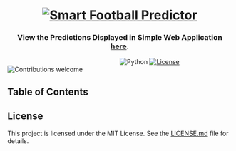 <h1 align="center">
	<a href="http://matthaythornthwaite.pythonanywhere.com/"><img src="https://raw.githubusercontent.com/mhaythornthwaite/Football_Prediction_Project/master/web_server/static/images/Smart_Football_Predictor_Github_Logo.PNG" alt="Smart Football Predictor" alt="Smart Football Predictor"></a>
	<br>
</h1>

<h3 align="center">View the Predictions Displayed in Simple Web Application <a href="http://matthaythornthwaite.pythonanywhere.com/" target="_blank">here</a>.
</h3>

&nbsp;&nbsp;&nbsp;&nbsp;&nbsp;&nbsp;&nbsp;&nbsp;&nbsp;&nbsp;&nbsp;&nbsp;&nbsp;&nbsp;&nbsp;&nbsp;&nbsp;&nbsp;&nbsp;&nbsp;&nbsp;&nbsp;&nbsp;&nbsp;&nbsp;&nbsp;&nbsp;&nbsp;&nbsp;&nbsp;&nbsp;&nbsp;&nbsp;&nbsp;&nbsp;&nbsp;&nbsp;&nbsp;&nbsp;&nbsp;&nbsp;&nbsp;&nbsp;&nbsp;&nbsp;&nbsp;&nbsp;&nbsp;&nbsp;&nbsp;&nbsp;&nbsp;&nbsp;&nbsp;&nbsp;&nbsp;&nbsp;&nbsp;&nbsp;&nbsp;&nbsp;&nbsp;&nbsp;
![Python](https://img.shields.io/badge/python-v3.7+-blue.svg)
[![License](https://img.shields.io/badge/license-MIT-green.svg)](https://opensource.org/licenses/MIT)
![Contributions welcome](https://img.shields.io/badge/contributions-welcome-orange.svg)








## Table of Contents





## License

This project is licensed under the MIT License. See the [LICENSE.md](LICENSE.md) file for details. 
